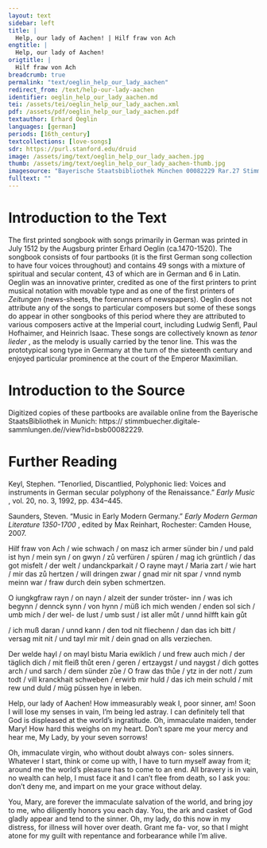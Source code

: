 ```yaml
---
layout: text
sidebar: left
title: |
  Help, our lady of Aachen! | Hilf fraw von Ach
engtitle: |
  Help, our lady of Aachen!
origtitle: |
  Hilf fraw von Ach
breadcrumb: true
permalink: "text/oeglin_help_our_lady_aachen"
redirect_from: /text/help-our-lady-aachen
identifier: oeglin_help_our_lady_aachen.md
tei: /assets/tei/oeglin_help_our_lady_aachen.xml
pdf: /assets/pdf/oeglin_help_our_lady_aachen.pdf
textauthor: Erhard Oeglin
languages: [german]
periods: [16th_century]
textcollections: [love-songs]
sdr: https://purl.stanford.edu/druid 
image: /assets/img/text/oeglin_help_our_lady_aachen.jpg
thumb: /assets/img/text/oeglin_help_our_lady_aachen-thumb.jpg
imagesource: "Bayerische Staatsbibliothek München 00082229 Rar.27 Stimme T f.5v [http://stimmbuecher.digitale-sammlungen.de/view?id=bsb00082229]"
fulltext: ""
---
```




<h1>Introduction to the Text</h1>
<p>The first printed songbook with songs primarily in German was printed in July 1512 by the Augsburg printer Erhard Oeglin (ca.1470-1520). The songbook consists of four partbooks (it is the first German song collection to have four voices throughout) and contains 49 songs with a mixture of spiritual and secular content, 43 of which are in German and 6 in Latin. Oeglin was an innovative printer, credited as one of the first printers to print musical notation with movable type and as one of the first printers of <i> Zeitungen </i> (news-sheets, the forerunners of newspapers). Oeglin does not attribute any of the songs to particular composers but some of these songs do appear in other songbooks of this period where they are attributed to various composers active at the Imperial court, including Ludwig Senfl, Paul Hofhaimer, and Heinrich Isaac. These songs are collectively known as <i> tenor lieder</i> , as the melody is usually carried by the tenor line. This was the prototypical song type in Germany at the turn of the sixteenth century and enjoyed particular prominence at the court of the Emperor Maximilian.</p>

<h1>Introduction to the Source</h1>
<p>Digitized copies of these partbooks are available online from the Bayerische StaatsBibliothek in Munich: https:// stimmbuecher.digitale-sammlungen.de//view?id=bsb00082229.</p>

<h1>Further Reading</h1>
<p>Keyl, Stephen. “Tenorlied, Discantlied, Polyphonic lied: Voices and instruments in German secular polyphony of the Renaissance.” <i> Early Music</i> , vol. 20, no. 3, 1992, pp. 434–445.</p>
<p>Saunders, Steven. “Music in Early Modern Germany.” <i> Early Modern German Literature 1350-1700</i> , edited by Max Reinhart, Rochester: Camden House, 2007.</p>

<p>Hilf fraw von Ach / wie schwach / on masz ich armer sünder bin / und pald ist hyn / mein syn / on gwyn / zů verfüren / spüren / mag ich grüntlich / das got misfelt / der welt / undanckparkait / O rayne mayt / Maria zart / wie hart / mir das zů hertzen / will dringen zwar / gnad mir nit spar / vnnd nymb meinn war / fraw durch dein syben schmertzen.</p>

<p>O iungkgfraw rayn / on nayn / alzeit der sunder tröster- inn / was ich begynn / dennck synn / von hynn / müß ich mich wenden / enden sol sich / umb mich / der wel- de lust / umb sust / ist aller můt / unnd hilfft kain gůt</p>
<p>/ ich muß daran / unnd kann / den tod nit fliechenn / dan das ich bitt / versag mit nit / und tayl mir mit / dein gnad on alls verziechen.</p>

<p>Der welde hayl / on mayl bistu Maria ewiklich / und frew auch mich / der täglich dich / mit fleiß thůt eren / geren / ertzaygst / und naygst / dich gottes arch / und sarch / dem sünder zůe / O fraw das thůe / ytz in der nott / zum todt / vill kranckhait schweben / erwirb mir huld / das ich mein schuld / mit rew und duld / müg püssen hye in leben.</p>
<p>Help, our lady of Aachen! How immeasurably weak I, poor sinner, am! Soon I will lose my senses in vain, I’m being led astray. I can definitely tell that God is displeased at the world’s ingratitude. Oh, immaculate maiden, tender Mary! How hard this weighs on my heart. Don’t spare me your mercy and hear me, My Lady, by your seven sorrows!</p>

<p>Oh, immaculate virgin, who without doubt always con- soles sinners. Whatever I start, think or come up with, I have to turn myself away from it; around me the world’s pleasure has to come to an end. All bravery is in vain, no wealth can help, I must face it and I can’t flee from death, so I ask you: don’t deny me, and impart on me your grace without delay.</p>

<p>You, Mary, are forever the immaculate salvation of the world, and bring joy to me, who diligently honors you each day. You, the ark and casket of God gladly appear and tend to the sinner. Oh, my lady, do this now in my distress, for illness will hover over death. Grant me fa- vor, so that I might atone for my guilt with repentance and forbearance while I’m alive.</p>
